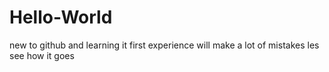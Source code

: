 # Hello-World
new to github and learning it
first experience
will make a lot of mistakes 
les see how it goes
